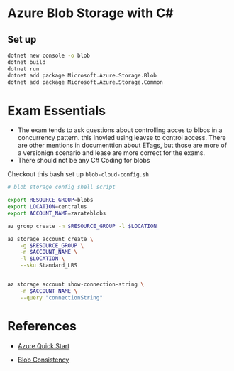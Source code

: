 # Azure Blob Storage with C# 

## Set up

```Bash
dotnet new console -o blob
dotnet build
dotnet run
dotnet add package Microsoft.Azure.Storage.Blob
dotnet add package Microsoft.Azure.Storage.Common
```

# Exam Essentials

* The exam tends to ask questions about controlling acces to blbos in a concurrency pattern.  this inovled using leavse to control access.
There are other mentions in documenttion about ETags, but those are more of a versionign scenario and lease are more correct for the exams.
* There should not be any C# Coding for blobs

Checkout this bash set up `blob-cloud-config.sh`

```bash
# blob storage config shell script

export RESOURCE_GROUP=blobs
export LOCATION=centralus
export ACCOUNT_NAME=zarateblobs

az group create -n $RESOURCE_GROUP -l $LOCATION

az storage account create \
    -g $RESOURCE_GROUP \
    -n $ACCOUNT_NAME \
    -l $LOCATION \
    --sku Standard_LRS


az storage account show-connection-string \
    -n $ACCOUNT_NAME \
    --query "connectionString"
```

# References 

* [Azure Quick Start](https://docs.microsoft.com/en-us/azure/storage/blobs/storage-quickstart-blobs-dotnet?tabs=linux)

* [Blob Consistency](https://azure.microsoft.com/en-us/blog/managing-concurrency-in-microsoft-azure-storage-2/)
